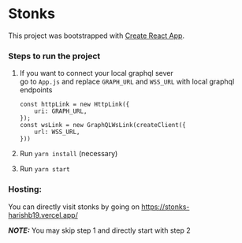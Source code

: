 # Stonks

This project was bootstrapped with [Create React App](https://github.com/facebook/create-react-app).

### Steps to run the project
1. If you want to connect your local graphql sever <br/> 
   go to `App.js` and replace `GRAPH_URL` and `WSS_URL` with local graphql endpoints<br>
    ```
    const httpLink = new HttpLink({
        uri: GRAPH_URL,
    });
    const wsLink = new GraphQLWsLink(createClient({
        url: WSS_URL,
    }))
   ```
    
2. Run `yarn install` (necessary)
3. Run `yarn start`

### Hosting:
You can directly visit stonks by going on
https://stonks-harishb19.vercel.app/

**_NOTE:_**  You may skip step 1 and directly start with step 2
